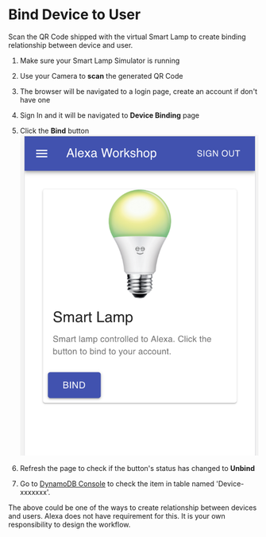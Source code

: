 # Bind Device to User 

Scan the QR Code shipped with the virtual Smart Lamp to create binding
relationship between device and user.

1. Make sure your Smart Lamp Simulator is running

1. Use your Camera to **scan** the generated QR Code

1. The browser will be navigated to a login page, create an account if don't
have one

1. Sign In and it will be navigated to **Device Binding** page

1. Click the **Bind** button   
![](assets/ui-device-bind.png)

1. Refresh the page to check if the button's status has changed to **Unbind**

1. Go to [DynamoDB Console](https://console.aws.amazon.com/dynamodb/home?region=us-east-1) to check the item in table named 'Device-xxxxxxx'.

The above could be one of the ways to create relationship between devices and users.
Alexa does not have requirement for this. It is your own responsibility to design
the workflow.
